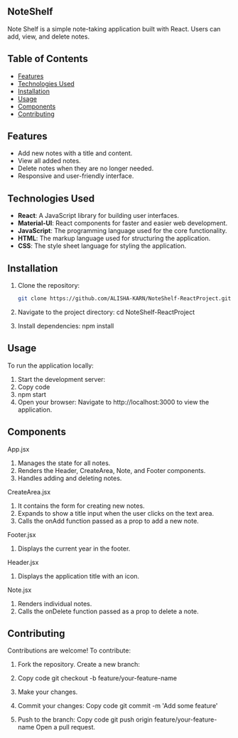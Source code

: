 ## NoteShelf
Note Shelf is a simple note-taking application built with React. Users can add, view, and delete notes.

## Table of Contents
- [Features](#features)
- [Technologies Used](#technologies-used)
- [Installation](#installation)
- [Usage](#usage)
- [Components](#components)
- [Contributing](#contributing)

## Features

- Add new notes with a title and content.
- View all added notes.
- Delete notes when they are no longer needed.
- Responsive and user-friendly interface.

## Technologies Used

- **React**: A JavaScript library for building user interfaces.
- **Material-UI**: React components for faster and easier web development.
- **JavaScript**: The programming language used for the core functionality.
- **HTML**: The markup language used for structuring the application.
- **CSS**: The style sheet language for styling the application.

## Installation

1. Clone the repository:
   ```bash
   git clone https://github.com/ALISHA-KARN/NoteShelf-ReactProject.git

2. Navigate to the project directory:
   cd NoteShelf-ReactProject

3. Install dependencies:
   npm install

## Usage

To run the application locally:

1. Start the development server:
2. Copy code
3. npm start
4. Open your browser:
Navigate to http://localhost:3000 to view the application.

## Components

App.jsx

1. Manages the state for all notes.
2. Renders the Header, CreateArea, Note, and Footer components.
3. Handles adding and deleting notes.

CreateArea.jsx

1. It contains the form for creating new notes.
2. Expands to show a title input when the user clicks on the text area.
3. Calls the onAdd function passed as a prop to add a new note.

Footer.jsx

1. Displays the current year in the footer.

Header.jsx

1. Displays the application title with an icon.

Note.jsx

1. Renders individual notes.
2. Calls the onDelete function passed as a prop to delete a note.

## Contributing
Contributions are welcome! To contribute:

1. Fork the repository.
Create a new branch:

2. Copy code
git checkout -b feature/your-feature-name

3. Make your changes.

4. Commit your changes:
Copy code
git commit -m 'Add some feature'

5. Push to the branch:
Copy code
git push origin feature/your-feature-name
Open a pull request.
